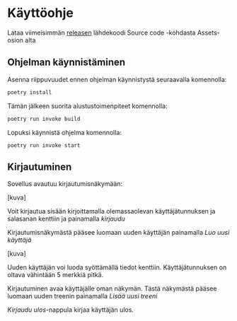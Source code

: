 # Käyttöohje

Lataa viimeisimmän [releasen](https://github.com/brotholi/ot-harjoitustyo/releases) lähdekoodi Source code -kohdasta Assets-osion alta

## Ohjelman käynnistäminen

Asenna riippuvuudet ennen ohjelman käynnistystä seuraavalla komennolla:

```bash
poetry install
```

Tämän jälkeen suorita alustustoimenpiteet komennolla:

```bash
poetry run invoke build
```

Lopuksi käynnistä ohjelma komennolla:

```
poetry run invoke start
```

## Kirjautuminen

Sovellus avautuu kirjautumisnäkymään:

[kuva]

Voit kirjautua sisään kirjoittamalla olemassaolevan käyttäjätunnuksen ja salasanan kenttiin ja painamalla *kirjaudu*

Kirjautumisnäkymästä pääsee luomaan uuden käyttäjän painamalla *Luo uusi käyttäjä*

[kuva]

Uuden käyttäjän voi luoda syöttämällä tiedot kenttiin. Käyttäjätunnuksen on oltava vähintään 5 merkkiä pitkä.

Kirjautuminen avaa käyttäjälle oman näkymän. Tästä näkymästä pääsee luomaan uuden treenin painamalla *Lisää uusi treeni*

*Kirjaudu ulos*-nappula kirjaa käyttäjän ulos.


